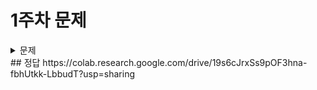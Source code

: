 # 1주차 문제
<details><summary>
  문제
</summary>
</details>
## 정답
https://colab.research.google.com/drive/19s6cJrxSs9pOF3hna-fbhUtkk-LbbudT?usp=sharing
